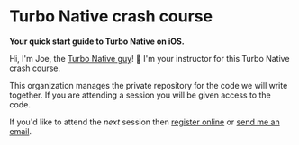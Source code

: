 # Turbo Native crash course

**Your quick start guide to Turbo Native on iOS.**

Hi, I'm Joe, the [Turbo Native guy](https://masilotti.com)! 👋 I'm your instructor for this Turbo Native crash course.

This organization manages the private repository for the code we will write together. If you are attending a session you will be given access to the code.

If you'd like to attend the _next_ session then [register online](https://masilotti.com/turbo-native-workshop/) or [send me an email](mailto:joe@masilotti.com).
